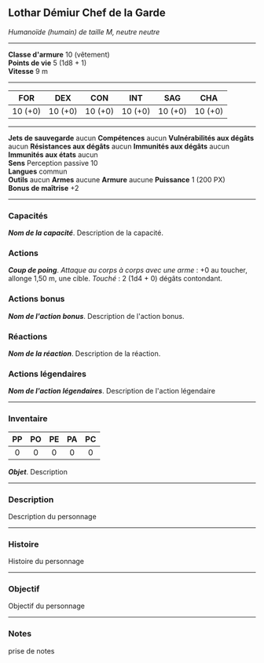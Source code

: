 ## Lothar Démiur Chef de la Garde
*Humanoïde (humain) de taille M, neutre neutre*
___
**Classe d'armure** 10 (vêtement)  
**Points de vie** 5 (1d8 + 1)  
**Vitesse** 9 m  
___

| FOR | DEX | CON | INT | SAG | CHA |
| --- | --- | --- | --- | --- | --- |
| 10 (+0) | 10 (+0) | 10 (+0) | 10 (+0) | 10 (+0) | 10 (+0) |
___
**Jets de sauvegarde** aucun
**Compétences** aucun
**Vulnérabilités aux dégâts** aucun
**Résistances aux dégâts** aucun
**Immunités aux dégâts** aucun
**Immunités aux états** aucun  
**Sens**  Perception passive 10  
**Langues** commun  
**Outils** aucun
**Armes** aucune
**Armure** aucune
**Puissance** 1 (200 PX)     **Bonus de maîtrise** +2  
___
### Capacités
***Nom de la capacité***. Description de la capacité.  

### Actions
***Coup de poing***. *Attaque au corps à corps avec une arme* : +0 au toucher, allonge 1,50 m, une cible. *Touché* : 2 (1d4 + 0) dégâts contondant.  

### Actions bonus
***Nom de l'action bonus***. Description de l'action bonus.  

### Réactions
***Nom de la réaction***. Description de la réaction.  

### Actions légendaires
***Nom de l'action légendaires***. Description de l'action légendaire  
___
### Inventaire
| PP  | PO  | PE  | PA  | PC  |
| :-: | :-: | :-: | :-: | :-: |
|  0  |  0  |  0  |  0  |  0  |
***Objet***. Description
___
### Description
Description du personnage
___
### Histoire
Histoire du personnage
___
### Objectif
Objectif du personnage
___
### Notes
prise de notes